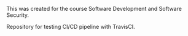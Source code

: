 This was created for the course Software Development and Software Security. 

Repository for testing CI/CD pipeline with TravisCI.
